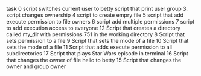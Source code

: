 task 0 script switches current user to betty
script that print user group
3. script changes ownership
4 script to create empry file
5 script that add execute permission to file owners
6 script add multiple permissions 
7 script to add execution access to everyone
12 Script that creates a directory called my_dir with permissions 751 in the working directory
8 Script that sets permission to a file
9 Script that sets the mode of a file
10 Script that sets the mode of a file
11 Script that adds execute permission to all subdirectories
17 Script that plays Star Wars episode in terminal
16 Script that changes the owner of file hello to betty
15 Script that changes the owner and group owner
